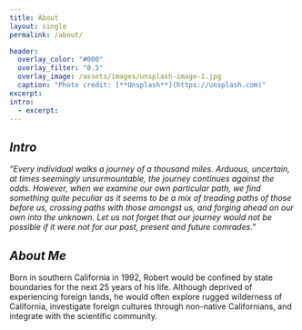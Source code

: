 ```yaml
---
title: About
layout: single
permalink: /about/

header:
  overlay_color: "#000"
  overlay_filter: "0.5"
  overlay_image: /assets/images/unsplash-image-1.jpg
  caption: "Photo credit: [**Unsplash**](https://unsplash.com)"
excerpt:
intro:
  - excerpt:
---
```


## _Intro_
_"Every individual walks a journey of a thousand miles. Arduous, uncertain, at times seemingly unsurmountable, the journey continues against the odds. However, when we examine our own particular path, we find something quite peculiar as it seems to be a mix of treading paths of those before us, crossing paths with those amongst us, and forging ahead on our own into the unknown. Let us not forget that our journey would not be possible if it were not for our past, present and future comrades."_

## _About Me_

Born in southern California in 1992, Robert would be confined by state boundaries for the next 25 years of his life. Although deprived of experiencing foreign lands, he would often explore rugged wilderness of California, investigate foreign cultures through non-native Californians, and integrate with the scientific community. 
